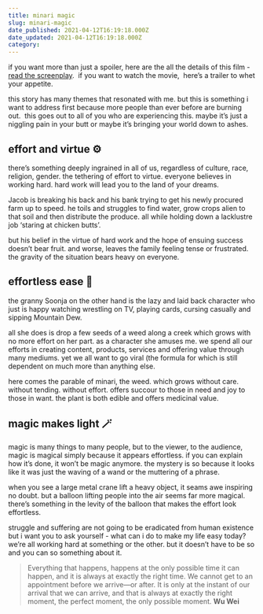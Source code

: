 ```yaml
---
title: minari magic
slug: minari-magic
date_published: 2021-04-12T16:19:18.000Z
date_updated: 2021-04-12T16:19:18.000Z
category: 
---
```

if you want more than just a spoiler, here are the all the details of this film - [read the screenplay](https://deadline.com/wp-content/uploads/2021/03/Minari-Screenplay.pdf).  if you want to watch the movie,  here’s a trailer to whet your appetite.

this story has many themes that resonated with me. but this is something i want to address first because more people than ever before are burning out.  this goes out to all of you who are experiencing this. maybe it’s just a niggling pain in your butt or maybe it’s bringing your world down to ashes.

## effort and virtue ⚙️

there’s something deeply ingrained in all of us, regardless of culture, race, religion, gender. the tethering of effort to virtue. everyone believes in working hard. hard work will lead you to the land of your dreams.

Jacob is breaking his back and his bank trying to get his newly procured farm up to speed. he toils and struggles to find water, grow crops alien to that soil and then distribute the produce. all while holding down a lacklustre job ‘staring at chicken butts’.

but his belief in the virtue of hard work and the hope of ensuing success doesn’t bear fruit. and worse, leaves the family feeling tense or frustrated. the gravity of the situation bears heavy on everyone.

## effortless ease 🍃

the granny Soonja on the other hand is the lazy and laid back character who just is happy watching wrestling on TV, playing cards, cursing casually and sipping Mountain Dew.

all she does is drop a few seeds of a weed along a creek which grows with no more effort on her part. as a character she amuses me. we spend all our efforts in creating content, products, services and offering value through many mediums. yet we all want to go viral (the formula for which is still dependent on much more than anything else.

here comes the parable of minari, the weed. which grows without care. without tending. without effort. offers succour to those in need and joy to those in want. the plant is both edible and offers medicinal value.

## magic makes light 🪄

magic is many things to many people, but to the viewer, to the audience, magic is magical simply because it appears effortless. if you can explain how it’s done, it won’t be magic anymore. the mystery is so because it looks like it was just the waving of a wand or the muttering of a phrase.

when you see a large metal crane lift a heavy object, it seams awe inspiring no doubt. but a balloon lifting people into the air seems far more magical. there’s something in the levity of the balloon that makes the effort look effortless.

struggle and suffering are not going to be eradicated from human existence but i want you to ask yourself - what can i do to make my life easy today? we’re all working hard at something or the other. but it doesn’t have to be so and you can so something about it.

> Everything that happens, happens at the only possible time it can happen, and it is always at exactly the right time. We cannot get to an appointment before we arrive—or after. It is only at the instant of our arrival that we can arrive, and that is always at exactly the right moment, the perfect moment, the only possible moment. **Wu Wei**
